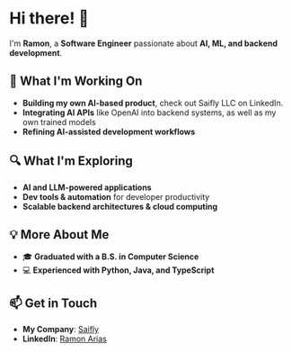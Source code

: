 # **Hi there!** 👋  

I'm **Ramon**, a **Software Engineer** passionate about **AI, ML, and backend development**. 

## 🚀 **What I'm Working On**  
- **Building my own AI-based product**, check out Saifly LLC on LinkedIn.  
- **Integrating AI APIs** like OpenAI into backend systems, as well as my own trained models  
- **Refining AI-assisted development workflows**  

## 🔍 **What I'm Exploring**  
- **AI and LLM-powered applications**  
- **Dev tools & automation** for developer productivity  
- **Scalable backend architectures & cloud computing**  

## 💡 **More About Me**  
- 🎓 **Graduated with a B.S. in Computer Science**  
- 💻 **Experienced with Python, Java, and TypeScript**  

## 📫 **Get in Touch**  
- **My Company**: [Saifly](https://www.linkedin.com/company/saifly/)  
- **LinkedIn**: [Ramon Arias](https://www.linkedin.com/in/arias-ramon/)  
